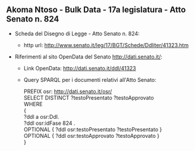 ## Akoma Ntoso - Bulk Data - 17a legislatura - Atto Senato n. 824 ##

* Scheda del Disegno di Legge - Atto Senato n. 824:
	* http url: http://www.senato.it/leg/17/BGT/Schede/Ddliter/41323.htm

* Riferimenti al sito OpenData del Senato http://dati.senato.it/:
	* Link OpenData: http://dati.senato.it/ddl/41323
	* Query SPARQL per i documenti relativi all'Atto Senato:

        PREFIX osr: <http://dati.senato.it/osr/>  
		SELECT DISTINCT ?testoPresentato ?testoApprovato  
		WHERE  
		{  
		    ?ddl a osr:Ddl.  
		    ?ddl osr:idFase 824 .  
		    OPTIONAL { ?ddl osr:testoPresentato ?testoPresentato }  
		    OPTIONAL { ?ddl osr:testoApprovato ?testoApprovato }  
		}
		